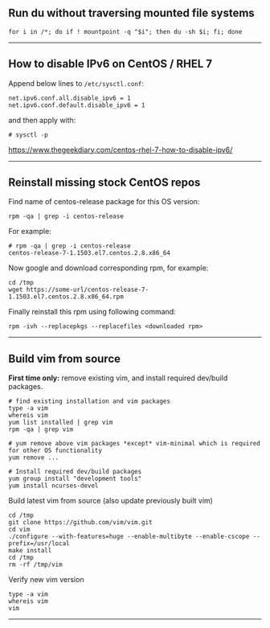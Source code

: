 ## Run du without traversing mounted file systems
```
for i in /*; do if ! mountpoint -q "$i"; then du -sh $i; fi; done
```

-----------------------------

## How to disable IPv6 on CentOS / RHEL 7
Append below lines to `/etc/sysctl.conf`:
```
net.ipv6.conf.all.disable_ipv6 = 1
net.ipv6.conf.default.disable_ipv6 = 1
```
and then apply with:
```
# sysctl -p
```

https://www.thegeekdiary.com/centos-rhel-7-how-to-disable-ipv6/

-----------------------------

## Reinstall missing stock CentOS repos

Find name of centos-release package for this OS version:
```
rpm -qa | grep -i centos-release
```

For example:
```
# rpm -qa | grep -i centos-release
centos-release-7-1.1503.el7.centos.2.8.x86_64
```

Now google and download corresponding rpm, for example:
```
cd /tmp
wget https://some-url/centos-release-7-1.1503.el7.centos.2.8.x86_64.rpm
```

Finally reinstall this rpm using following command:
```
rpm -ivh --replacepkgs --replacefiles <downloaded rpm>
```

-----------------------------

## Build vim from source

**First time only:** remove existing vim, and install required dev/build packages.
```
# find existing installation and vim packages
type -a vim
whereis vim
yum list installed | grep vim
rpm -qa | grep vim

# yum remove above vim packages *except* vim-minimal which is required for other OS functionality
yum remove ...

# Install required dev/build packages
yum group install "development tools"
yum install ncurses-devel
```

Build latest vim from source (also update previously built vim)
```
cd /tmp
git clone https://github.com/vim/vim.git
cd vim
./configure --with-features=huge --enable-multibyte --enable-cscope --prefix=/usr/local
make install
cd /tmp
rm -rf /tmp/vim
```

Verify new vim version
```
type -a vim
whereis vim
vim
```

-----------------------------
